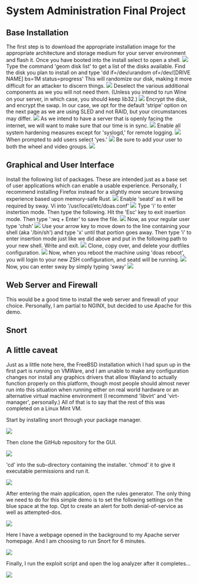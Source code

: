 # System Administration Final Project

## Base Installation
The first step is to download the appropriate installation image for the appropriate architecture and storage medium for your server environment and flash it. Once you have booted into the install select to open a shell.
![](bsd-setup/1.png)
Type the command 'geom disk list' to get a list of the disks available. Find the disk you plan to install on and type 'dd if=/dev/urandom of=/dev/[DRIVE NAME] bs=1M status=progress' This will randomize our disk, making it more difficult for an attacker to discern things.
![](bsd-setup/2.png)
Deselect the various additional components as we you will not need them. (Unless you intend to run Wine on your server, in which case, you should keep lib32.)
![](bsd-setup/3.png)
Encrypt the disk, and encrypt the swap. In our case, we opt for the default 'stripe' option on the next page as we are using SLED and not RAID, but your circumstances may differ.
![](bsd-setup/4.png)
As we intend to have a server that is openly facing the internet, we will want to make sure that our time is in sync.
![](bsd-setup/5.png)
Enable all system hardening measures except for 'syslogd,' for remote logging. 
![](bsd-setup/6.png)
When prompted to add users select 'yes.'
![](bsd-setup/7.png)
Be sure to add your user to both the wheel and video groups.
![](bsd-setup/8.png)
## Graphical and User Interface
Install the following list of packages. These are intended just as a base set of user applications which can enable a usable experience. Personally, I recommend installing Firefox instead for a slightly more secure browsing experience based upon memory-safe Rust.
![](bsd-setup/9.png)
Enable 'seatd' as it will be required by sway. Vi into '/usr/local/etc/doas.conf'
![](bsd-setup/10.png)
Type 'i' to enter instertion mode. Then type the following. Hit the 'Esc' key to exit insertion mode. Then type ':wq + Enter' to save the file.
![](bsd-setup/11.png)
Now, as your regular user type 'chsh'
![](bsd-setup/12.png)
Use your arrow key to move down to the line containing your shell (aka '/bin/sh') and type 'x' until that portion goes away. Then type 'i' to enter insertion mode just like we did above and put in the following path to your new shell. Write and exit.
![](bsd-setup/13.png)
Clone, copy over, and delete your dotfiles configuration.
![](bsd-setup/14.png)
Now, when you reboot the machine using 'doas reboot', you will login to your new ZSH configuration, and seatd will be running.
![](bsd-setup/15.png)
Now, you can enter sway by simply typing 'sway'
![](bsd-setup/16.png)
## Web Server and Firewall
This would be a good time to install the web server and firewall of your choice. Personally, I am partial to NGINX, but decided to use Apache for this demo.
## Snort
## A little caveat
Just as a little note here, the FreeBSD installation which I had spun up in the first part is running on VMWare, and I am unable to make any configuration changes nor install any graphics drivers that allow Wayland to actually function properly on this platform, though most people should almost never run into this situation when running either on real world hardware or an alternative virtual machine environment (I recommend 'libvirt' and 'virt-manager', personally.) All of that is to say that the rest of this was completed on a Linux Mint VM.

Start by installing snort through your package manager.

![](snort/0.png)

Then clone the GitHub repository for the GUI.

![](snort/1.png)

'cd' into the sub-directory containing the installer. 'chmod' it to give it executable permissions and run it.

![](snort/2.png)

After entering the main application, open the rules generator. The only thing we need to do for this simple demo is to set the following settings on the blue space at the top. Opt to create an alert for both denial-of-service as well as attempted-dos.

![](snort/4.png)

Here I have a webpage opened in the background to my Apache server homepage. And I am choosing to run Snort for 6 minutes. 

![](snort/5.png)

Finally, I run the exploit script and open the log analyzer after it completes...

![](snort/6.png)
